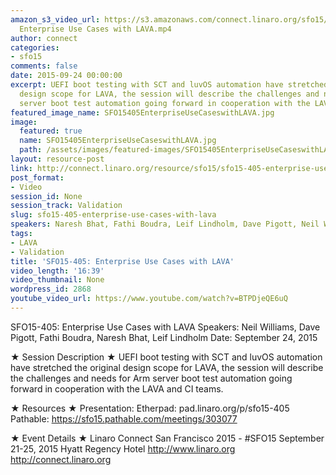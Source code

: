 ```yaml
---
amazon_s3_video_url: https://s3.amazonaws.com/connect.linaro.org/sfo15/Videos/09-24-Thursday/SFO15-405
  Enterprise Use Cases with LAVA.mp4
author: connect
categories:
- sfo15
comments: false
date: 2015-09-24 00:00:00
excerpt: UEFI boot testing with SCT and luvOS automation have stretched the original
  design scope for LAVA, the session will describe the challenges and needs for Arm
  server boot test automation going forward in cooperation with the LAVA and CI teams.
featured_image_name: SFO15405EnterpriseUseCaseswithLAVA.jpg
image:
  featured: true
  name: SFO15405EnterpriseUseCaseswithLAVA.jpg
  path: /assets/images/featured-images/SFO15405EnterpriseUseCaseswithLAVA.jpg
layout: resource-post
link: http://connect.linaro.org/resource/sfo15/sfo15-405-enterprise-use-cases-with-lava/
post_format:
- Video
session_id: None
session_track: Validation
slug: sfo15-405-enterprise-use-cases-with-lava
speakers: Naresh Bhat, Fathi Boudra, Leif Lindholm, Dave Pigott, Neil Williams
tags:
- LAVA
- Validation
title: 'SFO15-405: Enterprise Use Cases with LAVA'
video_length: '16:39'
video_thumbnail: None
wordpress_id: 2868
youtube_video_url: https://www.youtube.com/watch?v=BTPDjeQE6uQ
---
```


SFO15-405: Enterprise Use Cases with LAVA
Speakers:  Neil Williams, Dave Pigott, Fathi Boudra, Naresh Bhat, Leif Lindholm
Date: September 24, 2015

★ Session Description ★
UEFI boot testing with SCT and luvOS automation have stretched the original design scope for LAVA, the session will describe the challenges and needs for Arm server boot test automation going forward in cooperation with the LAVA and CI teams.

★ Resources ★ 
Presentation:
Etherpad: pad.linaro.org/p/sfo15-405
Pathable: https://sfo15.pathable.com/meetings/303077                                               

★ Event Details ★ 
Linaro Connect San Francisco 2015 - #SFO15 
September 21-25, 2015 
Hyatt Regency Hotel 
http://www.linaro.org
http://connect.linaro.org
